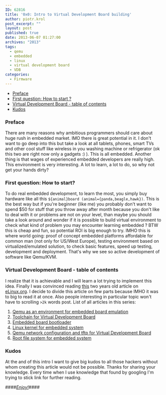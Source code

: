 ```yaml
---
ID: 62816
title: '0x0: Intro to Virtual Development Board building'
author: piotr.krol
post_excerpt: ""
layout: post
published: true
date: 2013-06-07 01:27:00
archives: "2013"
tags:
  - qemu
  - embedded
  - linux
  - virtual development board
  - VDB
categories:
  - Firmware
---
```

*   [Preface][1]
*   [First question: How to start ?][2]
*   [Virtual Development Board - table of contents][3]
*   [Kudos][4]

<a id="preface"></a>

### Preface

There are many reasons why ambitious programmers should care about huge rush in
embedded market. IMO there is great potential in it. I don't want to go deep
into this but take a look at all tablets, phones, smart TVs and other cool stuff
like wireless in you washing machine or refrigerator (ok this two are right now
only a gadgets :) ). This is all embedded. Another thing is that wages of
experienced embedded developers are really high. This environment is very
interesting. A lot to learn, a lot to do, so why not get your hands dirty?

<a id="first-question"></a>
### First question: How to start?

To do real embedded development, to learn the most, you simply buy hardware like
all this `${animal}board (animal={panda,beagle,hawk})`. This is the best way but
if you're beginner (like me) you probably don't want to spend $50 for stuff that
you throw away after month because you don't like to deal with it or problems
are not on your level, than maybe you should take a look around and wonder if it
is possible to build virtual environment to check what kind of problem you may
encounter learning embedded ? BTW this is cheap and fun, so potential ROI is big
enough to try. IMHO this is where world going: proof of concept embedded
platforms affordable for common man (not only for US/West Europe), testing
environment based on virtualized/emulated solution, to check basic features,
speed up testing, development and deployment. That's why we see so active
development of software like Qemu/KVM.

<a id="virtual-development-board"></a>
### Virtual Development Board - table of contents

I realize that it is achievable and I will learn a lot trying to implement this
idea. Finally I was convinced reading [this][5] two years old article on
[eLinux.org][6]. I decide to divide this article on few parts because IMHO it
was to big to read it at once. Also people interesting in particular topic won't
have to scrolling `>2k` words post. List of all articles in this series:

1.  [Qemu as an environment for embedded board emulation][7]
2.  [Toolchain for Virtual Development Board][8]
3.  [Embedded board bootloader][9]
4.  [Linux kernel for embedded system][10]
5.  [Qemu network configuration and tftp for Virtual Development Board][11]
6.  [Root file system for embedded system][12]

<a id="kudos"></a>
### Kudos

At the and of this intro I want to give big kudos to all those hackers without whom creating this article would not be possible. Thanks for sharing your knowledge. Every time when I use knowledge that found by googling I'm trying to stick link for further reading.

####[*Enjoy!*][13]####

 [1]: /2013/06/07/intro-to-virtual-development-board-building/#preface
 [2]: /2013/06/07/intro-to-virtual-development-board-building/#first-question
 [3]: /2013/06/07/intro-to-virtual-development-board-building/#virtual-development-board
 [4]: /2013/06/07/intro-to-virtual-development-board-building/#kudos
 [5]: http://www.elinux.org/Virtual_Development_Board
 [6]: http://www.elinux.org
 [7]: /2013/06/07/qemu-as-an-environment-for-embedded-board-emulation/
 [8]: /2013/06/07/toolchain-for-virtual-development-board/
 [9]: /2013/06/07/embedded-board-bootloader/
 [10]: /2013/06/07/linux-kernel-for-embedded-system/
 [11]: /2013/06/07/qemu-network-configuration-and-tftp-for-virtual-development-board/
 [12]: /2013/06/07/root-file-system-for-embedded-system/
 [13]: /2013/06/07/qemu-as-an-environment-for-embedded-board-emulation
